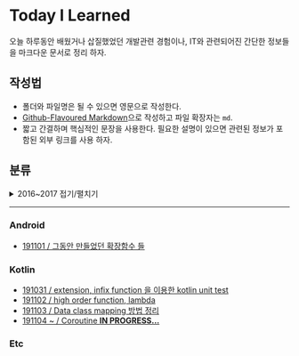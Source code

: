 # Today I Learned
오늘 하루동안  배웠거나 삽질했었던 개발관련 경험이나, IT와 관련되어진 간단한 정보들을 마크다운 문서로 정리 하자.   

## 작성법 
- 폴더와 파일명은 될 수 있으면 영문으로 작성한다.  
- [Github-Flavoured Markdown](https://guides.github.com/features/mastering-markdown/)으로 작성하고 파일 확장자는 `md`.  
- 짧고 간결하며 핵심적인 문장을 사용한다. 필요한 설명이 있으면 관련된 정보가 포함된 외부 링크를 사용 하자.  

## 분류


<details>
<summary>2016~2017 접기/펼치기</summary>
<div markdown="old_1">
 
### Android
- [160705_Android / LegoLibrary 프로젝트 이슈 / Retrofit, Realm issue](https://github.com/ksu3101/TIL/blob/master/Android/160705_Android.md)  
- [160706_Android / LegoLibrary 프로젝트 이슈 / private key 관리 해 보기](https://github.com/ksu3101/TIL/blob/master/Android/160706_Android.md)  
- [160707_Android / ViewPager 이슈 / Picasso와 비트맵 OOM](https://github.com/ksu3101/TIL/blob/master/Android/160707_Android.md)  
- [160708_Android / RxAndroid 이슈 / CompositeSubscription을 이용한 LifeCycle 관리](https://github.com/ksu3101/TIL/blob/master/Android/160708_Android.md)  
- [160709_Android / Daily development learning / Generic RecyclerView Adapter 1](https://github.com/ksu3101/TIL/blob/master/Android/160709_Android.md)
 - [160927 / Generic RecyclerView Adapter / `NestedRecyclerView`의 지원에 따른 내부 메소드 추가/변경점 업데이트](https://github.com/ksu3101/TIL/blob/master/Android/160927_Android.md)  
- [160711_Android / Daily development learning / Generic RecyclerView Adapter  2](https://github.com/ksu3101/TIL/blob/master/Android/160711_Android.md)
- [160712_Android / Daily development learning / Method counting](https://github.com/ksu3101/TIL/blob/master/Android/160712_Android.md)
- [160715_Android / SpannableTextView library module](https://github.com/ksu3101/SpannableTextView)
- [160720_Android / Nested Recycler View example project](https://github.com/ksu3101/NestedRecyclerView)
 - MVP, RxAndroid 적용. 
- [160722_Android / Nested Recycler View / Infinite loop ViewPager, position Indicator ](https://github.com/ksu3101/TIL/blob/master/Android/160722_Android.md)  
- [160725_Android / Nested Recycler View / RecyclerView Item Decorations](https://github.com/ksu3101/TIL/blob/master/Android/160725_Android.md)
- [160726_Android / Nested Recycler View / Load More Pattern](https://github.com/ksu3101/TIL/blob/master/Android/160726_Android.md)  
- [160727_Android / Nested Recycler View / Empty View](https://github.com/ksu3101/TIL/blob/master/Android/160727_Android.md)
- [160801_Android / Nested Recycler View / Scroll state with Picasso](https://github.com/ksu3101/TIL/blob/master/Android/160801_Android.md)
- [160802_Android / RxAndroid lifecycle management ](https://github.com/ksu3101/TIL/blob/master/Android/160802_Android.md)
- [160803_Android / SwImageView Library module](https://github.com/ksu3101/SwImageView)
 - Rounded corner, Circle 이미지 뷰. 
 - 외각선 효과, 터치시 dimm효과, 이미지 로드 후 Transition효과. 
- [160808_Android / Gradle error : processReleaseResource issue](https://github.com/ksu3101/TIL/blob/master/Android/160808_Android.md)
- [160816_Android / SoftKeyboard상태 Callback을 구현한 Activity](https://github.com/ksu3101/TIL/blob/master/Android/160816_Android.md)
- [160823_Android / 비동기 작업의 State에 따라 바뀌는 Customized Button의 구현](https://github.com/ksu3101/TIL/blob/master/Android/160823_Android.md)
- [160904_Android / ViewPager와 PageTransformer를 활용한 Carousel UI pattern의 구현 ](https://github.com/ksu3101/TIL/blob/master/Android/160904_Android.md)  
- [160906_Android / Parallax ViewPager page transition effect](https://github.com/ksu3101/TIL/blob/master/Android/160906_Android.md)  
- [160909_Android / Gradient transition effect like Instagram](https://github.com/ksu3101/TIL/blob/master/Android/160909_Android.md)
- [160912_Android / Configure Android Status Bar](https://github.com/ksu3101/TIL/blob/master/Android/160912_Android.md)
- [160921_Android / multiDexOptions속성이 true인 상태에서 Android Studio의 컴파일, 빌드가 너무나도 느려졌을 경우](https://github.com/ksu3101/TIL/blob/master/Android/160921_Android.md)
- [160922_Android / JUnit과 Espresso를 이용한 TDD 개발](https://github.com/ksu3101/TIL/blob/master/Android/160922_Android.md)  
 - 160926 / 예제 소스 추가  
- [160928_Android / Realm 2.0 release](https://github.com/ksu3101/TIL/blob/master/Android/160928_Android.md)
- [161007_Android / Flat color ](https://github.com/ksu3101/TIL/blob/master/Android/161007_Android.md)
 - Android Studio에서 Color resource를 관리하는 유용한 plug in인 [Color Manager](https://github.com/shiraji/color-manager)소개. 
- [161031_Android / JVM의 Dalvik 과 안드로이드의 ART, 그리고 JAVA의 Runtime Data Area 정리](https://github.com/ksu3101/TIL/blob/master/Android/161031_Android.md)
- [170110_Android / DataBinding 과 Rx 를 이용한 View 의 이벤트 제어 ](https://github.com/ksu3101/TIL/blob/master/Android/170110.md)

---
### Python Django
- [170108 / Python3 와 django 세팅 하기 ](https://github.com/ksu3101/TIL/blob/master/PythonDjango/170108.md)
- [170115 / PyCharm 을 이용한 개발 환경 세팅 및 기초 공부 첫번째 시간 ](https://github.com/ksu3101/TIL/blob/master/PythonDjango/170115.md)
 - 원시 자료형, 문자열 자료형 및 관련 함수 
- [170118 / Python 기초 공부 두번째 시간 ](https://github.com/ksu3101/TIL/blob/master/PythonDjango/170118.md)
 - 리스트, 튜플, 딕셔너리, 셋 자료 구조 
- [170128 / Python 기초 공부 세번째 시간 ](https://github.com/ksu3101/TIL/blob/master/PythonDjango/170128.md)
 - if-else, do-while, for 
- [170130 / 반복문과 제어문 연습 문제 풀이 ](https://github.com/ksu3101/TIL/blob/master/PythonDjango/170130.md)
- [170201 / Python 기초 공부 네번째 시간 ](https://github.com/ksu3101/TIL/blob/master/PythonDjango/170201.md)
 - 함수, 사용자 입출력, 파일 입출력 
- [170207 / Python 기초 공부 다섯번째 시간 ](https://github.com/ksu3101/TIL/blob/master/PythonDjango/170207.md)
 - 클래스 와 상속, 오버라이딩, 오버로딩
- [170214 / Python 기초 공부 여섯번째 시간 ](https://github.com/ksu3101/TIL/blob/master/PythonDjango/170214.md)
 - 모듈과 패키지, 내장 메소드 
- [170225 / Python 기초 간단 정리 ](https://github.com/ksu3101/TIL/blob/master/PythonDjango/170225.md)
- [170227 / Python 에서 싱글턴을 구현 하는 방법 정리 ](https://github.com/ksu3101/TIL/blob/master/PythonDjango/170227.md)

---
### AWS
- cafe24에서 AWS로 서비스 이전 기록 1 (작성중)  

---
### Design Pattern
- [161114 / Iterator Pattern](https://github.com/ksu3101/TIL/blob/master/DesignPattern/161114.md)
- [161117 / Adapter Pattern](https://github.com/ksu3101/TIL/blob/master/DesignPattern/161117.md)
- [161118 / Template Method Pattern](https://github.com/ksu3101/TIL/blob/master/DesignPattern/161118.md)
- [161119 / Factory Method Pattern](https://github.com/ksu3101/TIL/blob/master/DesignPattern/161119.md)
- [161120 / Singleton Pattern](https://github.com/ksu3101/TIL/blob/master/DesignPattern/161120.md)
- [161123 / Prototype Pattern](https://github.com/ksu3101/TIL/blob/master/DesignPattern/161123.md)
- [161124 / Builder Pattern](https://github.com/ksu3101/TIL/blob/master/DesignPattern/161124.md)

--- 
### DS (자료 구조)
- [161025 / 이진 탐색 트리 개념 및 Generic을 활용한 구현 예제](https://github.com/ksu3101/TIL/blob/master/DS/161025.md)
- [161030 / 그래프 개념과 기본 알고리즘 예제](https://github.com/ksu3101/TIL/blob/master/DS/161030.md)
- [161104 / Java의 Collections 정리 ](https://github.com/ksu3101/TIL/blob/master/DS/161104.md)

---
### Algorithm ([ACMICPC 계정 링크](https://www.acmicpc.net/user/ksu3101))  
- [기본적으로 알아둬야 할 것들 정리](https://github.com/ksu3101/TIL/blob/master/Algorithm/base.md)  
- [160710 / 기본기 BFS, DFS](https://github.com/ksu3101/TIL/blob/master/Algorithm/160710.md)  
- [160712 / 백준 온라인 저지 / 문제 풀이 기록 1](https://github.com/ksu3101/TIL/blob/master/Algorithm/160712.md)
 - 주로 문자열 처리 관련 문제.  
- [160713 / 백준 온라인 저지 / 문제 풀이 기록 2](https://github.com/ksu3101/TIL/blob/master/Algorithm/160713.md)
 - 정렬, 피보나치의수(DP)
 - [161014 / 추가 피보나치의 수 2, 3](https://github.com/ksu3101/TIL/blob/master/Algorithm/161014.md)
- [160714 / 백준 온라인 저지 / 문제 풀이 기록 3](https://github.com/ksu3101/TIL/blob/master/Algorithm/160714.md)
 - 문자열 처리, 정렬
- [160718 / Daily algorithms learning](https://github.com/ksu3101/TIL/blob/master/Algorithm/160718.md)
- [160722 / 백준 온라인 저지 / 문제 풀이 기록 4](https://github.com/ksu3101/TIL/blob/master/Algorithm/160722.md)
- [160922 / 문자열 관련 알고리즘](https://github.com/ksu3101/TIL/blob/master/Algorithm/160922.md)
- [160929 / 알고리즘 공부 정리](https://github.com/ksu3101/TIL/blob/master/Algorithm/160929.md)
- [161012 / 백준 온라인 저지 / 문제 풀이 기록 5](https://github.com/ksu3101/TIL/blob/master/Algorithm/161012.md)
- [161013 / 백준 온라인 저지 / 문제 풀이 기록 6](https://github.com/ksu3101/TIL/blob/master/Algorithm/161013.md)
 - [161014 / 소수 구하는 방법 중 `에라토스테네스의 체`의 접근 방법 추가.](https://github.com/ksu3101/TIL/blob/master/Algorithm/161013.md#11-소수-찾기---에라토스테네스의-체) 
- [161014 / 백준 온라인 저지 / 문제 풀이 기록 7](https://github.com/ksu3101/TIL/blob/master/Algorithm/161014.md)
- [161028 / 백준 온라인 저지 / 문제 풀이 기록 8](https://github.com/ksu3101/TIL/blob/master/Algorithm/161028.md)
 - 161029 / 문제 풀이 기록 추가

---
### Etc
- [160707_Git / commit log 제거 하기](https://github.com/ksu3101/TIL/blob/master/Git/160707_git.md)
- [160717_TDD / 테스트 주도 개발 방법론 정리](https://github.com/ksu3101/TIL/blob/master/ETC/160717_TDD.md)
- [161113 / 객체지향 개발 5 원칙 정리](https://github.com/ksu3101/TIL/blob/master/ETC/161113.md)
- [170106 / 프로그래밍 기초 1](https://github.com/ksu3101/TIL/blob/master/ETC/170106.md)

</div>
</details>

---
### Android
- [191101 / 그동안 만들었던 확장함수 들](https://github.com/ksu3101/TIL/blob/master/Android/191101_android.md)

### Kotlin
- [191031 / extension, infix function 을 이용한 kotlin unit test](https://github.com/ksu3101/TIL/blob/master/kotlin/191031_infix_testing_codes.md)
- [191102 / high order function, lambda](https://github.com/ksu3101/TIL/blob/master/kotlin/191102_hof_lambda.md)
- [191103 / Data class mapping 방법 정리](https://github.com/ksu3101/TIL/blob/master/kotlin/191103_dto_problem.md)
- [191104 ~ / Coroutine **IN PROGRESS...** ](https://github.com/ksu3101/TIL/blob/master/kotlin/191104_coroutine.md)

### Etc


